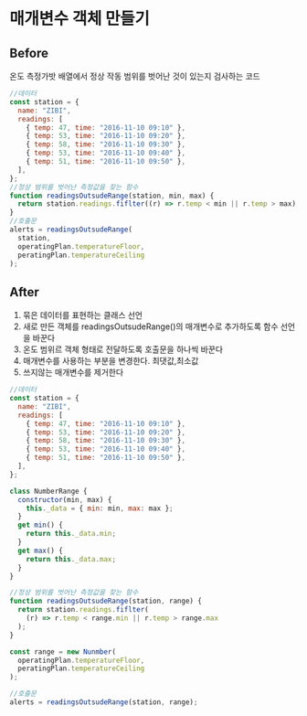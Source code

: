 # 매개변수 객체 만들기

## Before

온도 측정가밧 배열에서 정상 작동 범위를 벗어난 것이 있는지 검사하는 코드

```javascript
//데이터
const station = {
  name: "ZIBI",
  readings: [
    { temp: 47, time: "2016-11-10 09:10" },
    { temp: 53, time: "2016-11-10 09:20" },
    { temp: 58, time: "2016-11-10 09:30" },
    { temp: 53, time: "2016-11-10 09:40" },
    { temp: 51, time: "2016-11-10 09:50" },
  ],
};
//정상 범위를 벗어난 측정값을 찾는 함수
function readingsOutsudeRange(station, min, max) {
  return station.readings.fiflter((r) => r.temp < min || r.temp > max);
}
//호출문
alerts = readingsOutsudeRange(
  station,
  operatingPlan.temperatureFloor,
  peratingPlan.temperatureCeiling
);
```

## After

1. 묶은 데이터를 표현하는 클래스 선언
2. 새로 만든 객체를 readingsOutsudeRange()의 매개변수로 추가하도록 함수 선언을 바꾼다
3. 온도 범위르 객체 형태로 전달하도록 호출문을 하나씩 바꾼다
4. 매개변수를 사용하는 부분을 변경한다. 최댓값,최소값
5. 쓰지않는 매개변수를 제거한다

```javascript
//데이터
const station = {
  name: "ZIBI",
  readings: [
    { temp: 47, time: "2016-11-10 09:10" },
    { temp: 53, time: "2016-11-10 09:20" },
    { temp: 58, time: "2016-11-10 09:30" },
    { temp: 53, time: "2016-11-10 09:40" },
    { temp: 51, time: "2016-11-10 09:50" },
  ],
};

class NumberRange {
  constructor(min, max) {
    this._data = { min: min, max: max };
  }
  get min() {
    return this._data.min;
  }
  get max() {
    return this._data.max;
  }
}

//정상 범위를 벗어난 측정값을 찾는 함수
function readingsOutsudeRange(station, range) {
  return station.readings.fiflter(
    (r) => r.temp < range.min || r.temp > range.max
  );
}

const range = new Nunmber(
  operatingPlan.temperatureFloor,
  peratingPlan.temperatureCeiling
);

//호출문
alerts = readingsOutsudeRange(station, range);
```

